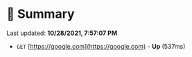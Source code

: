 # 📖 Summary
Last updated: **10/28/2021, 7:57:07 PM**

- `GET` [https://google.com](https://google.com) - **Up** (537ms)
